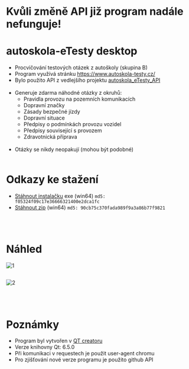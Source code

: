 # Kvůli změně API již program nadále nefunguje!

# autoskola-eTesty desktop
- Procvičování testových otázek z autoškoly (skupina B)
- Program využívá stránku https://www.autoskola-testy.cz/
- Bylo použito API z vedlejšího projektu [autoskola_eTesty_API](https://github.com/RxiPland/autoskola_eTesty_API)
<br></br>
- Generuje zdarma náhodné otázky z okruhů:
  - Pravidla provozu na pozemních komunikacích
  - Dopravní značky
  - Zásady bezpečné jízdy
  - Dopravní situace
  - Předpisy o podmínkách provozu vozidel
  - Předpisy související s provozem
  - Zdravotnická příprava
<br></br>
- Otázky se nikdy neopakují (mohou být podobné)
<br></br>

# Odkazy ke stažení
- [Stáhnout instalačku](https://github.com/RxiPland/autoskola_eTesty_desktop/releases/download/v1.1.2/autoskola-eTesty_setup.exe) exe (win64) `md5: f05324f09c17e36666321400e2dca1fc`
- [Stáhnout zip](https://github.com/RxiPland/autoskola_eTesty_desktop/releases/download/v1.1.2/autoskola-eTesty.zip) (win64) `md5: 90cb75c370fada989f9a3a86b77f9821`

<br></br>
# Náhled
![1](https://user-images.githubusercontent.com/82058894/230598346-34b85bfe-39e4-416d-aee5-5d50ff6c0f59.png)
##
![2](https://user-images.githubusercontent.com/82058894/232253579-6f332d2d-d550-4e78-9b5d-8b20f2717ea6.png)

<br></br>
# Poznámky
- Program byl vytvořen v [QT creatoru](https://www.qt.io/product/development-tools)
- Verze knihovny Qt: 6.5.0
- Při komunikaci v requestech je použit user-agent chromu
- Pro zjišťování nové verze programu je použito github API
